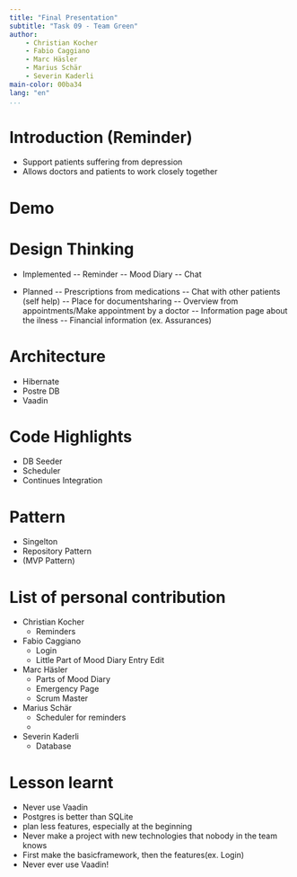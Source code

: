 ```yaml
---
title: "Final Presentation"
subtitle: "Task 09 - Team Green"
author:
    - Christian Kocher
    - Fabio Caggiano
    - Marc Häsler
    - Marius Schär
    - Severin Kaderli
main-color: 00ba34
lang: "en"
...
```


# Introduction (Reminder)

- Support patients suffering from depression
- Allows doctors and patients to work closely together

# Demo

# Design Thinking

- Implemented
-- Reminder
-- Mood Diary
-- Chat

- Planned
-- Prescriptions from medications
-- Chat with other patients (self help)
-- Place for documentsharing
-- Overview from appointments/Make appointment by a doctor
-- Information page about the ilness
-- Financial information (ex. Assurances)

# Architecture
 - Hibernate
 - Postre DB
 - Vaadin

# Code Highlights
  - DB Seeder
  - Scheduler
  - Continues Integration

# Pattern
  - Singelton
  - Repository Pattern
  - (MVP Pattern)



# List of personal contribution

- Christian Kocher
    - Reminders
- Fabio Caggiano
    - Login
    - Little Part of Mood Diary Entry Edit
- Marc Häsler
    - Parts of Mood Diary
    - Emergency Page
    - Scrum Master
- Marius Schär
    - Scheduler for reminders
    - 
- Severin Kaderli
    - Database

# Lesson learnt

- Never use Vaadin
- Postgres is better than SQLite
- plan less features, especially at the beginning
- Never make a project with new technologies that nobody in the team knows
- First make the basicframework, then the features(ex. Login)
- Never ever use Vaadin!
